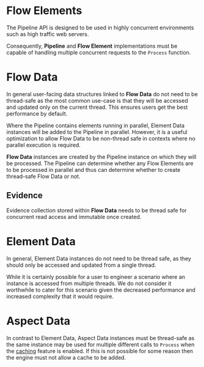 # Flow Elements

The Pipeline API is designed to be used in highly concurrent environments 
such as high traffic web servers.

Consequently, **Pipeline** and **Flow Element** implementations must be 
capable of handling multiple concurrent requests to the `Process` function.

# Flow Data

In general user-facing data structures linked to **Flow Data** do not need to be 
thread-safe as the most common use-case is that they will be accessed and 
updated only on the current thread.
This ensures users get the best performance by default.

Where the Pipeline contains elements running in parallel, Element Data instances 
will be added to the Pipeline in parallel. However, it is a useful optimization
to allow Flow Data to be non-thread safe in contexts where no parallel execution 
is required.

**Flow Data** instances are created by the Pipeline instance on which they 
will be processed. The Pipeline can determine whether any Flow Elements are
to be processed in parallel and thus can determine whether to create thread-safe 
Flow Data or not.

## Evidence

Evidence collection stored within **Flow Data** needs to be thread safe for
concurrent read access and immutable once created. 

# Element Data

In general, Element Data instances do not need to be thread safe, as they
should only be accessed and updated from a single thread.

While it is certainly possible for a user to engineer a scenario where an 
instance is accessed from multiple threads. We do not consider it worthwhile 
to cater for this scenario given the decreased performance and increased
complexity that it would require.

# Aspect Data

In contrast to Element Data, Aspect Data instances must be thread-safe as the 
same instance may be used for multiple different calls to `Process` when
the [caching](caching.md) feature is enabled.
If this is not possible for some reason then the engine must not allow a cache 
to be added.
